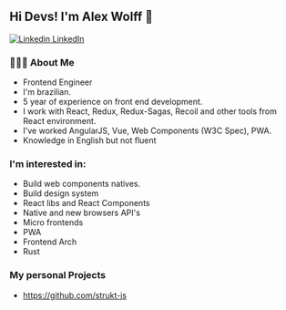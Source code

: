 ## Hi Devs! I'm Alex Wolff 👋
[![Linkedin](https://i.stack.imgur.com/gVE0j.png) LinkedIn](https://www.linkedin.com/in/alexgwolff/)

### 👨🏽‍💻 About Me 

- Frontend Engineer
- I'm brazilian. 
- 5 year of experience on front end development.
- I work with React, Redux, Redux-Sagas, Recoil and other tools from React environment.
- I've worked AngularJS, Vue, Web Components (W3C Spec), PWA.
- Knowledge in English but not fluent

### I'm interested in: 
 - Build web components natives.
 - Build design system
 - React libs and React Components
 - Native and new browsers API's
 - Micro frontends 
 - PWA
 - Frontend Arch
 - Rust 

### My personal Projects
* https://github.com/strukt-js


